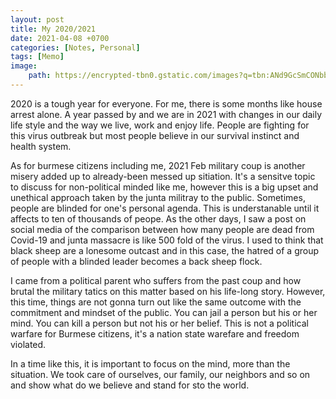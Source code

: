 ```yaml
---
layout: post
title: My 2020/2021
date: 2021-04-08 +0700
categories: [Notes, Personal]
tags: [Memo]
image:
    path: https://encrypted-tbn0.gstatic.com/images?q=tbn:ANd9GcSmCONbbCKfpaUP3FQOoa-xKca0XZRk4CsZ5NCT1AAHSIa6aIcrz-4BL1KxTsr4PdD6QAA&usqp=CAU
--- 
```



2020 is a tough year for everyone. For me, there is some months like house arrest alone. A year passed by and we are in 2021 with changes in our daily life style and the way we live, work and enjoy life. People are fighting for this virus outbreak but most people believe in our survival instinct and health system.

As for burmese citizens including me, 2021 Feb military coup is another misery added up to already-been messed up sitiation. It's a sensitve topic to discuss for non-political minded like me, however this is a big upset and unethical approach taken by the junta militray to the public. Sometimes, people are blinded for one's personal agenda. This is understanable until it affects to ten of thousands of peope. As the other days, I saw a post on social media of the comparison between how many people are dead from Covid-19 and junta massacre is like 500 fold of the virus. I used to think that black sheep are a lonesome outcast and in this case, the hatred of a group of people with a blinded leader becomes a back sheep flock.

I came from a political parent who suffers from the past coup and how brutal the military tatics on this matter based on his life-long story. However, this time, things are not gonna turn out like the same outcome with the commitment and mindset of the public. You can jail a person but his or her mind. You can kill a person but not his or her belief. This is not a political warfare for Burmese citizens, it's a nation state warefare and freedom violated. 

In a time like this, it is important to focus on the mind, more than the situation. We took care of ourselves, our family, our neighbors and so on and show what do we believe and stand for sto the world.